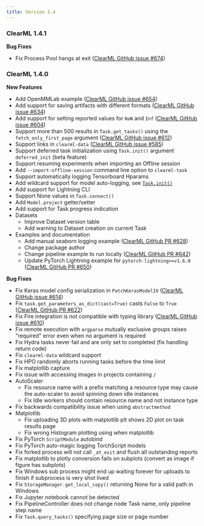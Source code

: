 ```yaml
---
title: Version 1.4
---
```


### ClearML 1.4.1 

**Bug Fixes**
* Fix Process Pool hangs at exit ([ClearML GitHub issue #674](https://github.com/allegroai/clearml/issues/674))

### ClearML 1.4.0

**New Features**
* Add OpenMMLab example ([ClearML GitHub issue #654](https://github.com/allegroai/clearml/issues/654))
* Add support for saving artifacts with different formats ([ClearML GitHub issue #634](https://github.com/allegroai/clearml/issues/634))
* Add support for setting reported values for `NaN` and `Inf` ([ClearML GitHub issue #604](https://github.com/allegroai/clearml/issues/604))
* Support more than 500 results in `Task.get_tasks()` using the `fetch_only_first_page` argument ([ClearML GitHub issue #612](https://github.com/allegroai/clearml/issues/612))
* Support links in `clearml-data` ([ClearML GitHub issue #585](https://github.com/allegroai/clearml/issues/585))
* Support deferred task initialization using `Task.init()` argument `deferred_init` (beta feature)
* Support resuming experiments when importing an Offline session
* Add `--import-offline-session` command line option to `clearml-task`
* Support automatically logging Tensorboard Hparams
* Add wildcard support for model auto-logging, see [`Task.init()`](../../../references/sdk/task.md#taskinit)
* Add support for Lightning CLI
* Support None values in `Task.connect()`
* Add `Model.project` getter/setter
* Add support for Task progress indication
* Datasets
    * Improve Dataset version table
    * Add warning to Dataset creation on current Task
* Examples and documentation
    * Add manual seaborn logging example ([ClearML GitHub PR #628](https://github.com/allegroai/clearml/pull/628))
    * Change package author
    * Change pipeline example to run locally ([ClearML GitHub PR #642](https://github.com/allegroai/clearml/pull/642))
    * Update PyTorch Lightning example for `pytorch-lightning>=v1.6.0` ([ClearML GitHub PR #650](https://github.com/allegroai/clearml/pull/650))

**Bug Fixes**
* Fix Keras model config serialization in `PatchKerasModelIO` ([ClearML GitHub issue #614](https://github.com/allegroai/clearml/issues/614))
* Fix `task.get_parameters_as_dict(cast=True)` casts `False` to `True` ([ClearML GitHub PR #622](https://github.com/allegroai/clearml/pull/622))
* Fix Fire integration is not compatible with typing library ([ClearML GitHub issue #610](https://github.com/allegroai/clearml/issues/610))
* Fix remote execution with `argparse` mutually exclusive groups raises "required" error even when no argument is required
* Fix Hydra tasks never fail and are only set to completed (fix handling return code)
* Fix `clearml-data` wildcard support
* Fix HPO randomly aborts running tasks before the time limit
* Fix matplotlib capture
* Fix issue with accessing images in projects containing `/`
* AutoScaler
    * Fix resource name with a prefix matching a resource type may cause the auto-scaler to avoid spinning down idle instances
    * Fix Idle workers should contain resource name and not instance type
* Fix backwards compatibility issue when using `abstractmethod`
* Matplotlib
    * Fix uploading 3D plots with matplotlib plt shows 2D plot on task results page 
    * Fix wrong Histogram plotting using when matplotlib
* Fix PyTorch `ScriptModule` autobind
* Fix PyTorch auto-magic logging TorchScript models
* Fix forked process will not call `_at_exit` and flush all outstanding reports
* Fix matplotlib to plotly conversion fails on subplots (convert as image if figure has subplots)
* Fix Windows sub process might end up waiting forever for uploads to finish if subprocess is very shot lived
* Fix `StorageManager.get_local_copy()` returning None for a valid path in Windows
* Fix Jupyter notebook cannot be detected
* Fix PipelineController does not change node Task name, only pipeline step name
* Fix `Task.query_tasks()` specifying page size or page number
